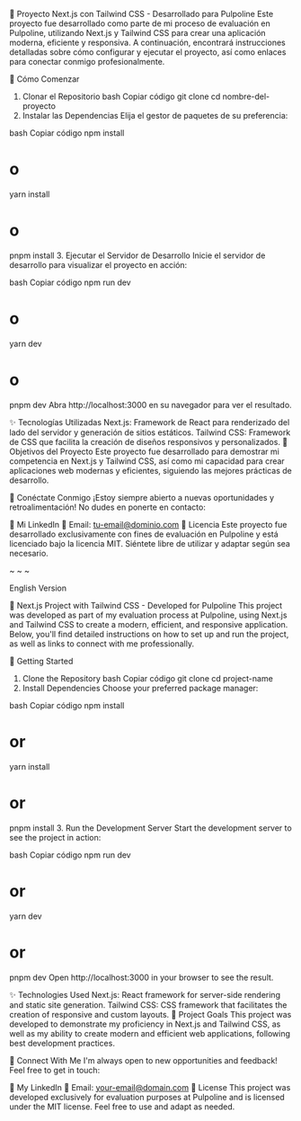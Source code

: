 🎨 Proyecto Next.js con Tailwind CSS - Desarrollado para Pulpoline
Este proyecto fue desarrollado como parte de mi proceso de evaluación en Pulpoline, utilizando Next.js y Tailwind CSS para crear una aplicación moderna, eficiente y responsiva. A continuación, encontrará instrucciones detalladas sobre cómo configurar y ejecutar el proyecto, así como enlaces para conectar conmigo profesionalmente.

🚀 Cómo Comenzar

1. Clonar el Repositorio
   bash
   Copiar código
   git clone <url-del-repositorio>
   cd nombre-del-proyecto
2. Instalar las Dependencias
   Elija el gestor de paquetes de su preferencia:

bash
Copiar código
npm install

# o

yarn install

# o

pnpm install 3. Ejecutar el Servidor de Desarrollo
Inicie el servidor de desarrollo para visualizar el proyecto en acción:

bash
Copiar código
npm run dev

# o

yarn dev

# o

pnpm dev
Abra http://localhost:3000 en su navegador para ver el resultado.

✨ Tecnologías Utilizadas
Next.js: Framework de React para renderizado del lado del servidor y generación de sitios estáticos.
Tailwind CSS: Framework de CSS que facilita la creación de diseños responsivos y personalizados.
🎯 Objetivos del Proyecto
Este proyecto fue desarrollado para demostrar mi competencia en Next.js y Tailwind CSS, así como mi capacidad para crear aplicaciones web modernas y eficientes, siguiendo las mejores prácticas de desarrollo.

🤝 Conéctate Conmigo
¡Estoy siempre abierto a nuevas oportunidades y retroalimentación! No dudes en ponerte en contacto:

💼 Mi LinkedIn
📧 Email: tu-email@dominio.com
📝 Licencia
Este proyecto fue desarrollado exclusivamente con fines de evaluación en Pulpoline y está licenciado bajo la licencia MIT. Siéntete libre de utilizar y adaptar según sea necesario.

~ ~ ~

English Version

🎨 Next.js Project with Tailwind CSS - Developed for Pulpoline
This project was developed as part of my evaluation process at Pulpoline, using Next.js and Tailwind CSS to create a modern, efficient, and responsive application. Below, you'll find detailed instructions on how to set up and run the project, as well as links to connect with me professionally.

🚀 Getting Started

1. Clone the Repository
   bash
   Copiar código
   git clone <repository-url>
   cd project-name
2. Install Dependencies
   Choose your preferred package manager:

bash
Copiar código
npm install

# or

yarn install

# or

pnpm install 3. Run the Development Server
Start the development server to see the project in action:

bash
Copiar código
npm run dev

# or

yarn dev

# or

pnpm dev
Open http://localhost:3000 in your browser to see the result.

✨ Technologies Used
Next.js: React framework for server-side rendering and static site generation.
Tailwind CSS: CSS framework that facilitates the creation of responsive and custom layouts.
🎯 Project Goals
This project was developed to demonstrate my proficiency in Next.js and Tailwind CSS, as well as my ability to create modern and efficient web applications, following best development practices.

🤝 Connect With Me
I'm always open to new opportunities and feedback! Feel free to get in touch:

💼 My LinkedIn
📧 Email: your-email@domain.com
📝 License
This project was developed exclusively for evaluation purposes at Pulpoline and is licensed under the MIT license. Feel free to use and adapt as needed.
